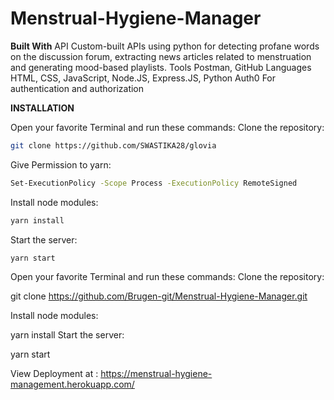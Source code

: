 # Menstrual-Hygiene-Manager
**Built With**
API	Custom-built APIs using python for detecting profane words on the discussion forum, extracting news articles related to menstruation and generating mood-based playlists.
Tools	Postman, GitHub
Languages	HTML, CSS, JavaScript, Node.JS, Express.JS, Python
Auth0	For authentication and authorization

**INSTALLATION**

Open your favorite Terminal and run these commands:
Clone the repository: 
```sh
git clone https://github.com/SWASTIKA28/glovia
```

Give Permission to yarn:
```sh
Set-ExecutionPolicy -Scope Process -ExecutionPolicy RemoteSigned
```

Install node modules: 
```sh
yarn install
```
Start the server: 
```sh
yarn start
```

Open your favorite Terminal and run these commands: Clone the repository:


git clone https://github.com/Brugen-git/Menstrual-Hygiene-Manager.git


Install node modules:

yarn install
Start the server:

yarn start

View Deployment at :
https://menstrual-hygiene-management.herokuapp.com/
